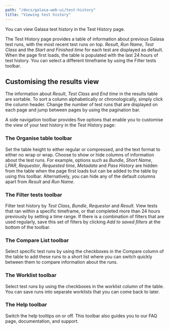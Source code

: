 ```yaml
---
path: "/docs/galasa-web-ui/test-history"
title: "Viewing test history"
---
```


You can view Galasa test history in the Test History page. 

The Test History page provides a table of information about previous Galasa test runs, with the most recent test runs on top. *Result*, *Run Name*, *Test Class* and the *Start and Finished time* for each test are displayed as default. When the page first loads, the table is populated with the last 24 hours of test history. You can select a different timeframe by using the Filter tests toolbar.

##  Customising the results view

The information about *Result*, *Test Class* and *End time* in the results table are sortable. To sort a column alphabetically or chronologically, simply click the column header. Change the number of test runs that are displayed on each page and jump between pages by using the pagination bar.

A side navigation toolbar provides five options that enable you to customise the view of your test history in the Test History page:
### The Organise table toolbar 
Set the table height to either regular or compressed, and the text format to either no wrap or wrap. Choose to show or hide columns of information about the test runs. For example, options such as *Bundle*, *Short Name*, *LPAR*, *Requestor*, *Requested time*, *Metadata* and *Pass History* are hidden from the table when the page first loads but can be added to the table by using this toolbar. Alternatively, you can hide any of the default columns apart from *Result* and *Run Name*.
### The Filter tests toolbar 
Filter test history by *Test Class*, *Bundle*, *Requestor* and *Result*. View tests that ran within a specific timeframe, or that completed more than 24 hours previously by setting a time range. If there is a combination of filters that are used regularly, save this set of filters by clicking *Add to saved filters* at the bottom of the toolbar.
### The Compare List toolbar
Select specific test runs by using the checkboxes in the Compare column of the table to add these runs to a short list where you can switch quickly between them to compare information about the runs.
### The Worklist toolbar 
Select test runs by using the checkboxes in the worklist column of the table. You can save runs into separate worklists that you can come back to later.
### The Help toolbar
Switch the help tooltips on or off. This toolbar also guides you to our FAQ page, documentation, and support.
